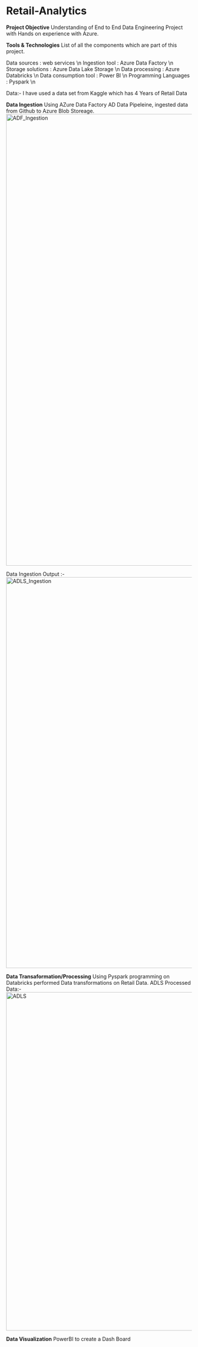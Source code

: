 # Retail-Analytics

**Project Objective**
Understanding of End to End Data Engineering Project with Hands on experience with Azure.

**Tools & Technologies**
List of all the components which are part of this project.

Data sources          : web services \n
Ingestion tool        : Azure Data Factory \n
Storage solutions     : Azure Data Lake Storage \n
Data processing       : Azure Databricks \n
Data consumption tool : Power BI \n
Programming Languages : Pyspark \n

Data:-
I have used a data set from Kaggle which has 4 Years of Retail Data

**Data Ingestion**
Using AZure Data Factory AD Data Pipeleine, ingested data from Github to Azure Blob Storeage.
<img width="1221" alt="ADF_Ingestion" src="https://github.com/hemendra442/Retail-Analytics/assets/31797686/2d1a240b-7e29-40bd-91be-e17636164810">

Data Ingestion Output :-
<img width="1057" alt="ADLS_Ingestion" src="https://github.com/hemendra442/Retail-Analytics/assets/31797686/4d709341-05b1-4db1-a153-a73f9d4d7cdf">

**Data Transaformation/Processing**
Using Pyspark programming on Databricks performed Data transformations on Retail Data.
ADLS Processed Data:-
<img width="915" alt="ADLS " src="https://github.com/hemendra442/Retail-Analytics/assets/31797686/57292883-935e-451d-958f-b42f82f8044c">

**Data Visualization**
PowerBI to create a Dash Board

